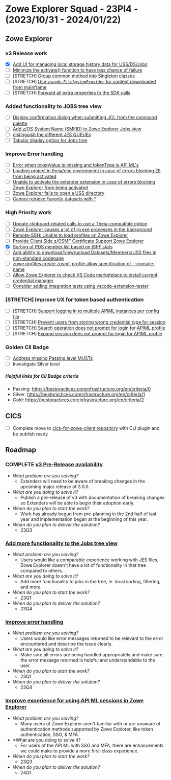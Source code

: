 # Zowe Explorer Squad - 23PI4 - (2023/10/31 - 2024/01/22)

## Zowe Explorer

### v3 Release work

- [x] [Add UI for managing local storage history data for USS/DS/Jobs](https://github.com/zowe/vscode-extension-for-zowe/issues/2488)
- [ ] [Minimize the activate() function to have less chance of failure](https://github.com/zowe/vscode-extension-for-zowe/issues/1985)
- [ ] [STRETCH] [Group common method into Singleton classes](https://github.com/zowe/vscode-extension-for-zowe/issues/2109)
- [ ] [STRETCH] [Use `vscode.FileSystemProvider` for content downloaded from mainframe](https://github.com/zowe/vscode-extension-for-zowe/issues/2207)
- [ ] [STRETCH] [Forward all extra properties to the SDK calls](https://github.com/zowe/vscode-extension-for-zowe/issues/2399)

### Added functionality to JOBS tree view

- [ ] [Display confirmation dialog when submitting JCL from the command palette](https://github.com/zowe/vscode-extension-for-zowe/issues/2061)
- [ ] [Add z/OS System Name (SMFID) to Zowe Explorer Jobs view](https://github.com/zowe/vscode-extension-for-zowe/issues/2308)
- [ ] [distinguish the different JES QUEUEs](https://github.com/zowe/vscode-extension-for-zowe/issues/2255)
- [ ] [Tabular display option for Jobs tree](https://github.com/zowe/vscode-extension-for-zowe/issues/2258)

### Improve Error handling

- [ ] [Error when tokenValue is missing and tokenType is API ML's](https://github.com/zowe/vscode-extension-for-zowe/issues/1759)
- [ ] [Loading project in theia/che environment in case of errors blocking ZE from being activated](https://github.com/zowe/vscode-extension-for-zowe/issues/1984)
- [ ] [Unable to activate the extender extension in case of errors blocking Zowe Explorer from being activated](https://github.com/zowe/vscode-extension-for-zowe/issues/1908)
- [ ] [Zowe Explorer fails to open a USS directory](https://github.com/zowe/vscode-extension-for-zowe/issues/1447)
- [ ] [Cannot retrieve Favorite datasets with *](https://github.com/zowe/vscode-extension-for-zowe/issues/1402)

### High Priority work

- [ ] [Update clipboard-related calls to use a Theia-compatible option](https://github.com/zowe/vscode-extension-for-zowe/issues/2219)
- [ ] [Zowe Explorer causes a lot of rg.exe processes in the background](https://github.com/zowe/vscode-extension-for-zowe/issues/2463)
- [ ] [Remote-SSH: Unable to load profiles on Zowe Explorer](https://github.com/zowe/vscode-extension-for-zowe/issues/2430)
- [ ] [Provide Client Side z/OSMF Certificate Support Zowe Explorer](https://github.com/zowe/vscode-extension-for-zowe/issues/2373)
- [x] [Sorting of PDS member list based on ISPF stats](https://github.com/zowe/vscode-extension-for-zowe/issues/2420)
- [ ] [Add ability to download/view/upload Datasets/Members/USS files in non-standard codepage](https://github.com/zowe/vscode-extension-for-zowe/issues/2435)
- [ ] [zowe profiles create zosmf-profile allow specification of --console-name](https://github.com/zowe/vscode-extension-for-zowe/issues/1667)
- [ ] [Allow Zowe Explorer to check VS Code marketplace to install current credential manager](https://github.com/zowe/vscode-extension-for-zowe/issues/2381)
- [ ] [Consider adding integration tests using vscode-extension-tester](https://github.com/zowe/vscode-extension-for-zowe/issues/2322)

### [STRETCH] Improve UX for token based authentication

- [ ] [STRETCH] [Support logging in to multiple APIML instances per config file](https://github.com/zowe/vscode-extension-for-zowe/issues/2264)
- [ ] [STRETCH] [Prevent users from storing wrong credential type for session](https://github.com/zowe/vscode-extension-for-zowe/issues/2263)
- [ ] [STRETCH] [Search operation does not prompt for login for APIML profile](https://github.com/zowe/vscode-extension-for-zowe/issues/2259)
- [ ] [STRETCH] [Expand session does not prompt for login for APIML profile](https://github.com/zowe/vscode-extension-for-zowe/issues/2261)

### Golden CII Badge

- [ ] [Address missing Passing level MUSTs](https://github.com/zowe/vscode-extension-for-zowe/issues/2400)
- [ ] Investigate Silver level

##### Helpful links for CII Badge criteria

- Passing: https://bestpractices.coreinfrastructure.org/en/criteria/0
- Silver: https://bestpractices.coreinfrastructure.org/en/criteria/1
- Gold: https://bestpractices.coreinfrastructure.org/en/criteria/2

## CICS

- [ ] Complete move to [cics-for-zowe-client repository](https://github.com/zowe/cics-for-zowe-client) with CLI plugin and be publish ready

## Roadmap

### COMPLETE [v3 Pre-Release availability](https://github.com/zowe/vscode-extension-for-zowe/issues/2070)

- *What problem are you solving?*
  - Extenders will need to be aware of breaking changes in the upcoming major release of 3.0.0.
- *What are you doing to solve it?*
  - Publish a pre-release of v3 with documentation of breaking changes so Extenders will be able to begin their adoption early.
- *When do you plan to start the work?*
  - Work has already begun from pre-planning in the 2nd half of last year and implementation began at the beginning of this year.
- *When do you plan to deliver the solution?*
  - 23Q3

### [Add more functionality to the Jobs tree view](https://github.com/zowe/vscode-extension-for-zowe/issues/1597)

- *What problem are you solving?*
  - Users would like a comparable experience working with JES files, Zowe Explorer doesn't have a lot of functionality in that tree compared to others.
- *What are you doing to solve it?*
  - Add more functionality to jobs in the tree, ie. local sorting, filtering, and more.
- *When do you plan to start the work?*
  - 23Q1
- *When do you plan to deliver the solution?*
  - 23Q4

### [Improve error handling](https://github.com/zowe/vscode-extension-for-zowe/issues/1982)

- *What problem are you solving?*
  - Users would like error messages returned to be relevant to the error encountered and describe the issue clearly.
- *What are you doing to solve it?*
  - Make sure all errors are being handled appropriately and make sure the error message returned is helpful and understandable to the user.
- *When do you plan to start the work?*
  - 23Q1
- *When do you plan to deliver the solution?*
  - 23Q4

### [Improve experience for using API ML sessions in Zowe Explorer](https://github.com/zowe/vscode-extension-for-zowe/issues/2252)

- *What problem are you solving?*
  - Many users of Zowe Explorer aren't familiar with or are unaware of authentication methods supported by Zowe Explorer, like token authentication, SSO, & MFA.
- *What are you doing to solve it?
  - For users of the API ML with SSO and MFA, there are enhancements we could make to provide a more first-class experience.
- *When do you plan to start the work?*
  - 23Q3
- *When do you plan to deliver the solution?*
  - 24Q1
